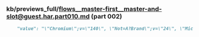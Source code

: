### kb/previews_full/flows__master-first__master-and-slot@guest.har.part010.md (part 002)

```md
    "value": "\"Chromium\";v=\"140\", \"Not=A?Brand\";v=\"24\", \"Mic
```

```
